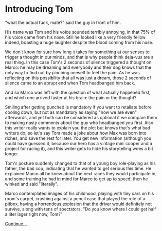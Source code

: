 # Introducing Tom

"what the actual fuck, mate?" said the guy in front of him. 

His name was Tom and his voice sounded terribly annoying, in that 75% of his voice came from his nose.
Still he looked like a very friendly fellow indeed, boasting a huge laughter despite the blood coming from his nose.

We don't know for sure how long it takes for something at our senses to trigger a thought in our minds, and that is why people think deja-vus are a real thing. 
In this case Tom's 2 seconds of silence triggered a thought on Marco: he may be dreaming and everybody and their dog knows that the only way to find out by pinching oneself to feel the pain. 
As he was reflecting on this possibility that all was just a dream, those 2 seconds of silence came to an abrupt end when Tom headbanged him back.

And so Marco was left with the question of what actually happened first, and which one arrived faster at his brain: the pain or the thought?

Smiling after getting punched is mandatory if you want to retaliate before cooling down, but not as mandatory as saying "now we are even" afterwards, and yet both can be considered as optional if we compare them to making nasty comments about the guy who headbanged you first. Also this writer really wants to explain you the plot but knows that's what bad writers do, so let's say Tom made a joke about how Max was born into riches, and save the rest for later. You get new information (although you could have guessed it, because our hero has a vintage mini cooper and a project for racing it), and this writer gets to hide his storytelling woes a bit longer.

Tom's posture suddenly changed to that of a young boy role-playing as his father, the bad cop, indicating that he wanted to get serious this time. He explained Marco all he knew about the next races they would participate in, and some training he had in mind for Marco to get up to speed, then he winked and said "literally".

Marco contemplated images of his childhood, playing with tiny cars on his room's carpet, crashing against a pencil case that played the role of a pitbox, having a horrendous explosion that the driver would definitely not survive, along with tens of spectators.
"Do you know where I could get half a liter lager right now, Tom?"

[Continue...](003.md)  

